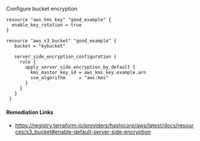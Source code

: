 
Configure bucket encryption

```hcl
resource "aws_kms_key" "good_example" {
  enable_key_rotation = true
}

resource "aws_s3_bucket" "good_example" {
   bucket = "mybucket"
 
   server_side_encryption_configuration {
     rule {
       apply_server_side_encryption_by_default {
         kms_master_key_id = aws_kms_key.example.arn
         sse_algorithm     = "aws:kms"
       }
     }
   }
 }
```

#### Remediation Links
 - https://registry.terraform.io/providers/hashicorp/aws/latest/docs/resources/s3_bucket#enable-default-server-side-encryption
        